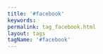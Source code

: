 ```yaml
---
title: '#facebook'
keywords:
permalink: tag_facebook.html
layout: tags
tagName: '#facebook'
---
```


